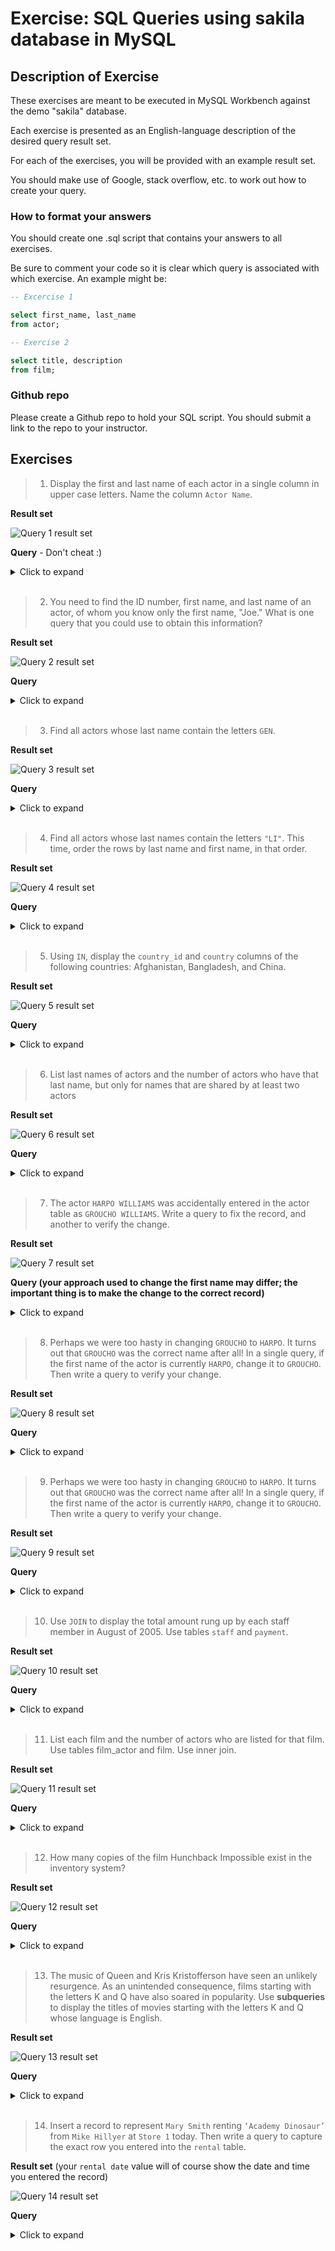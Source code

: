 # Exercise: SQL Queries using sakila database in MySQL
## Description of Exercise

These exercises are meant to be executed in MySQL Workbench against the demo "sakila" database.

Each exercise is presented as an English-language description of the desired query result set. 

For each of the exercises, you will be provided with an example result set.

You should make use of Google, stack overflow, etc. to work out how to create your query.

### How to format your answers
You should create one .sql script that contains your answers to all exercises.

Be sure to comment your code so it is clear which query is associated with which exercise. An example might be:

```sql
-- Excercise 1

select first_name, last_name 
from actor;

-- Exercise 2

select title, description
from film;
```

### Github repo
Please create a Github repo to hold your SQL script. You should submit a link to the repo to your instructor.

## Exercises

>1. Display the first and last name of each actor in a single column in upper case letters. Name the column `Actor Name`.

**Result set**

![Query 1 result set](https://github.com/kiresorg/amex-sql-exercise/blob/main/images/q1.png?raw=true)

**Query** - Don't cheat :)

<details>
  <summary>Click to expand</summary>
  
  ```sql
select upper(concat(first_name, ' ', last_name))   'Actor Name'
from actor;
  ```
</details>

</br>

>2. You need to find the ID number, first name, and last name of an actor, of whom you know only the first name, "Joe." What is one query that you could use to obtain this information?

**Result set**

![Query 2 result set](images/q2.png)

**Query**

<details>
  <summary>Click to expand</summary>
  
  ```sql
select actor_id, first_name, last_name 
from actor
where lower(first_name) = lower("Joe");
  ```
</details>

</br>

>3. Find all actors whose last name contain the letters ```GEN```.

**Result set**

![Query 3 result set](images/q3.png)

**Query**

<details>
  <summary>Click to expand</summary>
  
  ```sql
select * 
from actor 
where upper(last_name) like '%GEN%';
  ```
</details>

</br>

>4. Find all actors whose last names contain the letters ```"LI"```. This time, order the rows by last name and first name, in that order.

**Result set**

![Query 4 result set](images/q4.png)

**Query**

<details>
  <summary>Click to expand</summary>
  
  ```sql
select * 
from actor 
where upper(last_name) like '%LI%' 
order by last_name, first_name;
  ```
</details>

</br>

>5. Using ```IN```, display the ```country_id``` and ```country``` columns of the following countries: Afghanistan, Bangladesh, and China.

**Result set**

![Query 5 result set](images/q5.png)

**Query**

<details>
  <summary>Click to expand</summary>
  
  ```sql
select country_id, country 
from country 
where country in ('Afghanistan', 'Bangladesh', 'China');
  ```
</details>

</br>

>6. List last names of actors and the number of actors who have that last name, but only for names that are shared by at least two actors

**Result set**

![Query 6 result set](images/q6.png)

**Query**

<details>
  <summary>Click to expand</summary>
  
  ```sql
select last_name, count(*) actor_count 
from actor 
group by last_name
having actor_count >1
order by actor_count desc, last_name;
  ```
</details>

</br>

>7. The actor ```HARPO WILLIAMS``` was accidentally entered in the actor table as ```GROUCHO WILLIAMS```. Write a query to fix the record, and another to verify the change.

**Result set**

![Query 7 result set](images/q7.png)

**Query (your approach used to change the first name may differ; the important thing is to make the change to the correct record)**

<details>
  <summary>Click to expand</summary>
  
  ```sql
update actor set first_name = 'HARPO', last_name = 'WILLIAMS' where first_name = 'GROUCHO' and last_name = 'WILLIAMS';

select * from actor where last_name = 'WILLIAMS';
  ```
</details>

</br>

>8. Perhaps we were too hasty in changing ```GROUCHO``` to ```HARPO```. It turns out that ```GROUCHO``` was the correct name after all! In a single query, if the first name of the actor is currently ```HARPO```, change it to ```GROUCHO```. Then write a query to verify your change.

**Result set**

![Query 8 result set](images/q8.png)

**Query**

<details>
  <summary>Click to expand</summary>
  
  ```sql
update actor set first_name = 'GROUCHO', last_name = 'WILLIAMS' where first_name = 'HARPO' and last_name = 'WILLIAMS';

select * from actor where last_name = 'WILLIAMS';
  ```
</details>

</br>

>9. Perhaps we were too hasty in changing ```GROUCHO``` to ```HARPO```. It turns out that ```GROUCHO``` was the correct name after all! In a single query, if the first name of the actor is currently ```HARPO```, change it to ```GROUCHO```. Then write a query to verify your change.

**Result set**

![Query 9 result set](images/q9.png)

**Query**

<details>
  <summary>Click to expand</summary>
  
  ```sql
update actor set first_name = 'GROUCHO', last_name = 'WILLIAMS' where first_name = 'HARPO' and last_name = 'WILLIAMS';

select * from actor where last_name = 'WILLIAMS';
  ```
</details>

</br>

>10. Use ```JOIN``` to display the total amount rung up by each staff member in August of 2005. Use tables ```staff``` and ```payment```.

**Result set**

![Query 10 result set](images/q10.png)

**Query**

<details>
  <summary>Click to expand</summary>
  
  ```sql
select stf.first_name, stf.last_name, sum(pay.amount)
from staff stf
left join payment pay
on stf.staff_id = pay.staff_id
WHERE month(pay.payment_date) = 8
and year(pay.payment_date)  = 2005
group by stf.first_name, stf.last_name;
  ```
</details>

</br>

>11. List each film and the number of actors who are listed for that film. Use tables film_actor and film. Use inner join.

**Result set**

![Query 11 result set](images/q11.png)

**Query**

<details>
  <summary>Click to expand</summary>
  
  ```sql
select flm.title, count(*) number_of_actors
from film flm
inner join film_actor fim_act
on flm.film_id = fim_act.film_id
group by flm.title
order by number_of_actors desc;
  ```
</details>

</br>

>12. How many copies of the film Hunchback Impossible exist in the inventory system?

**Result set**

![Query 12 result set](images/q12.png)

**Query**

<details>
  <summary>Click to expand</summary>
  
  ```sql
select flm.title, count(*) number_in_inventory
from film flm
inner join inventory inv
on flm.film_id = inv.film_id
where lower(flm.title) = lower('Hunchback Impossible')
group by flm.title;
  ```
</details>

</br>

>13. The music of Queen and Kris Kristofferson have seen an unlikely resurgence. As an unintended consequence, films starting with the letters K and Q have also soared in popularity. Use **subqueries** to display the titles of movies starting with the letters K and Q whose language is English.

**Result set**

![Query 13 result set](images/q13.png)

**Query**

<details>
  <summary>Click to expand</summary>
  
  ```sql
select title
from film 
where (title like 'K%' or title like 'Q%')
and language_id in (
	select language_id 
	from language 
	where name = 'English'
)
order by title;
  ```
</details>

</br>

>14. Insert a record to represent ```Mary Smith``` renting ```‘Academy Dinosaur’``` from ```Mike Hillyer``` at ```Store 1``` today. Then write a query to capture the exact row you entered into the ```rental``` table.

**Result set** (your ```rental date``` value will of course show the date and time you entered the record)

![Query 14 result set](images/q14.png)

**Query**

<details>
  <summary>Click to expand</summary>
  
  ```sql
insert into rental (rental_date, inventory_id, customer_id, staff_id)
values (NOW(), 1, 1, 1);

select * from rental
where inventory_id = 1 and
customer_id = 1 and 
staff_id = 1;
  ```
</details>

</br>

